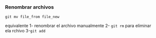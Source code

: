### Renombrar archivos

```
git mv file_from file_new
```
equivalente
1-  renombrar el archivo manualmente
2- `git rm` para eliminar ela rchivo
3-`git add`